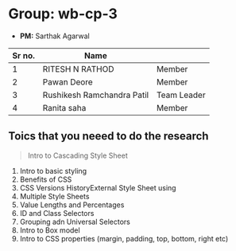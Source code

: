 # Group: wb-cp-3

* **PM:** Sarthak Agarwal

|Sr no.|Name||
|-|-|-|
|1|RITESH N RATHOD|Member|
|2|Pawan Deore|Member|
|3|Rushikesh Ramchandra Patil| Team Leader|
|4|Ranita saha|Member|

## Toics that you neeed to do the research

> Intro to Cascading Style Sheet

1. Intro to basic styling
2.  Benefits of CSS
3.  CSS Versions HistoryExternal Style Sheet using <link>
3.  Multiple Style Sheets
4.  Value Lengths and Percentages
5.  ID and Class Selectors
6.  Grouping adn Universal Selectors
7.  Intro to Box model
8.  Intro to CSS properties (margin, padding, top, bottom, right etc)
  